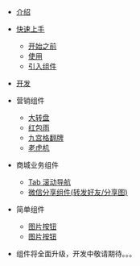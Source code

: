 - [介绍](/README.md)
- [快速上手](/zh-cn/quickstart.md)
  - [开始之前](/zh-cn/quickstart.md#开始之前)
  - [使用](/zh-cn/quickstart.md#使用)
  - [引入组件](/zh-cn/quickstart.md#引入组件)
- [开发](/zh-cn/develop.md#开发)
- 营销组件
  - [大转盘](/zh-cn/wheel.md#大转盘)
  - [红包雨](/zh-cn/packet.md#红包雨)
  - [九宫格翻牌](/zh-cn/gridcard.md#九宫格翻牌)
  - [老虎机](/zh-cn/slotmachine.md#老虎机)
- 商城业务组件
  - [Tab 滚动导航](/zh-cn/tabscroller.md#Tab滚动导航)
  - [微信分享组件(转发好友/分享图)](/zh-cn/share.md#微信分享组件)
- 简单组件
  - [图片按钮](/zh-cn/image-btn.md#图片按钮)
  - [图片按钮](/zh-cn/animate-number.md#滚动数字)
  
- 组件将全面升级，开发中敬请期待。。。
